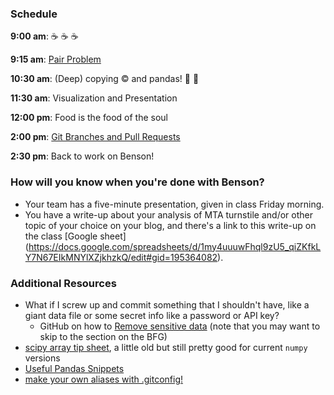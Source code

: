 ### Schedule

**9:00 am**: :coffee: :coffee: :coffee:

**9:15 am**: [Pair Problem](pair.md)

**10:30 am**: (Deep) copying :copyright: and pandas! :panda_face: :panda_face:

**11:30 am**: Visualization and Presentation

**12:00 pm**: Food is the food of the soul

**2:00 pm**: [Git Branches and Pull Requests](branch_requests.md)

**2:30 pm**: Back to work on Benson!


### How will you know when you're done with Benson?

* Your team has a five-minute presentation, given in class Friday morning.
* You have a write-up about your analysis of MTA turnstile and/or other topic of your choice on your blog, and there's a link to this write-up on the class [Google sheet] (https://docs.google.com/spreadsheets/d/1my4uuuwFhql9zU5_qiZKfkLY7N67EIkMNYlXZjkhzkQ/edit#gid=195364082).


### Additional Resources

 * What if I screw up and commit something that I shouldn't have, like a giant data file or some secret info like a password or API key?
     * GitHub on how to [Remove sensitive data](https://help.github.com/articles/remove-sensitive-data/) (note that you may want to skip to the section on the BFG)
 * [scipy array tip sheet](http://pages.physics.cornell.edu/~myers/teaching/ComputationalMethods/python/arrays.html), a little old but still pretty good for current `numpy` versions
 * [Useful Pandas Snippets](http://www.swegler.com/becky/blog/2014/08/06/useful-pandas-snippets/)
 * [make your own aliases with .gitconfig!](http://michaelwales.com/articles/make-gitconfig-work-for-you/)
